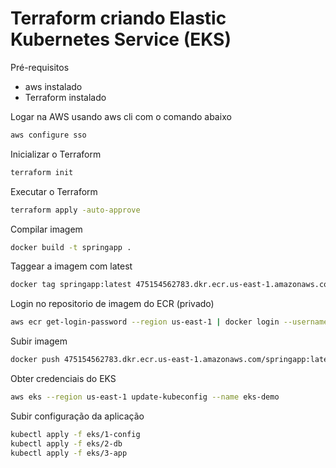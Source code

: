 # Terraform criando Elastic Kubernetes Service (EKS)

Pré-requisitos

- aws instalado
- Terraform instalado

Logar na AWS usando aws cli com o comando abaixo

```sh
aws configure sso
```

Inicializar o Terraform

```sh
terraform init
```

Executar o Terraform

```sh
terraform apply -auto-approve
```

Compilar imagem

```sh
docker build -t springapp .
```

Taggear a imagem com latest

```sh
docker tag springapp:latest 475154562783.dkr.ecr.us-east-1.amazonaws.com/springapp:latest
```

Login no repositorio de imagem do ECR (privado)

```sh
aws ecr get-login-password --region us-east-1 | docker login --username AWS --password-stdin 475154562783.dkr.ecr.us-east-1.amazonaws.com
```

Subir imagem

```sh
docker push 475154562783.dkr.ecr.us-east-1.amazonaws.com/springapp:latest
```

Obter credenciais do EKS

```sh
aws eks --region us-east-1 update-kubeconfig --name eks-demo
```

Subir configuração da aplicação

```sh
kubectl apply -f eks/1-config
kubectl apply -f eks/2-db
kubectl apply -f eks/3-app
```

